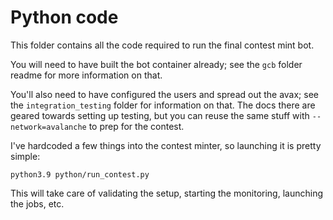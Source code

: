 # Python code

This folder contains all the code required to run the final contest mint bot.

You will need to have built the bot container already; see the `gcb` folder readme
for more information on that.

You'll also need to have configured the users and spread out the avax; see the
`integration_testing` folder for information on that. The docs there are geared
towards setting up testing, but you can reuse the same stuff with `--network=avalanche`
to prep for the contest.

I've hardcoded a few things into the contest minter, so launching it is pretty simple:

```commandline
python3.9 python/run_contest.py
```

This will take care of validating the setup, starting the monitoring, launching the jobs, etc.